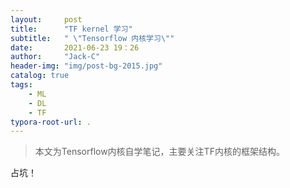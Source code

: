 ```yaml
---
layout:     post
title:      "TF kernel 学习"
subtitle:   " \"Tensorflow 内核学习\""
date:       2021-06-23 19：26
author:     "Jack-C"
header-img: "img/post-bg-2015.jpg"
catalog: true
tags:
    - ML
    - DL
    - TF
typora-root-url: .
---
```


> 本文为Tensorflow内核自学笔记，主要关注TF内核的框架结构。

占坑！